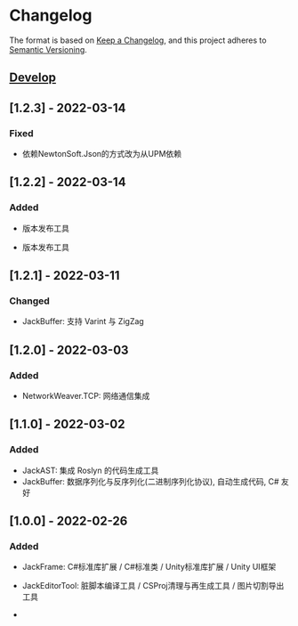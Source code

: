 # Changelog
The format is based on [Keep a Changelog](https://keepachangelog.com/en/1.0.0/),
and this project adheres to [Semantic Versioning](https://semver.org/spec/v2.0.0.html).


## [Develop]
## [1.2.3] - 2022-03-14
### Fixed
- 依赖NewtonSoft.Json的方式改为从UPM依赖
## [1.2.2] - 2022-03-14
### Added
- 版本发布工具

- 版本发布工具
## [1.2.1] - 2022-03-11
### Changed
- JackBuffer: 支持 Varint 与 ZigZag

## [1.2.0] - 2022-03-03
### Added
- NetworkWeaver.TCP: 网络通信集成

## [1.1.0] - 2022-03-02
### Added
- JackAST: 集成 Roslyn 的代码生成工具
- JackBuffer: 数据序列化与反序列化(二进制序列化协议), 自动生成代码, C# 友好

## [1.0.0] - 2022-02-26
### Added
- JackFrame: C#标准库扩展 / C#标准类 / Unity标准库扩展 / Unity UI框架
- JackEditorTool: 脏脚本编译工具 / CSProj清理与再生成工具 / 图片切割导出工具

- [Develop]: https://github.com/chenwansal/JackFrame
